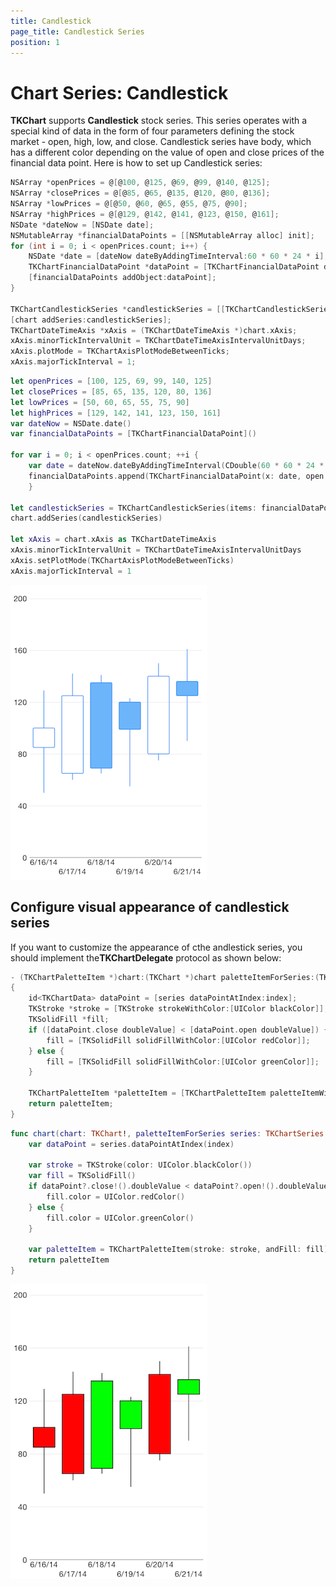 ```yaml
---
title: Candlestick
page_title: Candlestick Series
position: 1
---
```


# Chart Series: Candlestick

**TKChart** supports **Candlestick** stock series. This series operates with a special kind of data in the form of four parameters defining the stock market - open, high, low, and close. Candlestick series have body, which has a different color depending on the value of open and close prices of the financial data point. Here is how to set up Candlestick series:

```Objective-C
NSArray *openPrices = @[@100, @125, @69, @99, @140, @125];
NSArray *closePrices = @[@85, @65, @135, @120, @80, @136];
NSArray *lowPrices = @[@50, @60, @65, @55, @75, @90];
NSArray *highPrices = @[@129, @142, @141, @123, @150, @161];
NSDate *dateNow = [NSDate date];
NSMutableArray *financialDataPoints = [[NSMutableArray alloc] init];
for (int i = 0; i < openPrices.count; i++) {
    NSDate *date = [dateNow dateByAddingTimeInterval:60 * 60 * 24 * i];
    TKChartFinancialDataPoint *dataPoint = [TKChartFinancialDataPoint dataPointWithX:date open:openPrices[i] high:highPrices[i] low:lowPrices[i] close:closePrices[i]];
    [financialDataPoints addObject:dataPoint];
}

TKChartCandlestickSeries *candlestickSeries = [[TKChartCandlestickSeries alloc] initWithItems:financialDataPoints];
[chart addSeries:candlestickSeries];
TKChartDateTimeAxis *xAxis = (TKChartDateTimeAxis *)chart.xAxis;
xAxis.minorTickIntervalUnit = TKChartDateTimeAxisIntervalUnitDays;
xAxis.plotMode = TKChartAxisPlotModeBetweenTicks;
xAxis.majorTickInterval = 1;
``` 
```Swift
let openPrices = [100, 125, 69, 99, 140, 125]
let closePrices = [85, 65, 135, 120, 80, 136]
let lowPrices = [50, 60, 65, 55, 75, 90]
let highPrices = [129, 142, 141, 123, 150, 161]
var dateNow = NSDate.date()
var financialDataPoints = [TKChartFinancialDataPoint]()
   
for var i = 0; i < openPrices.count; ++i {
    var date = dateNow.dateByAddingTimeInterval(CDouble(60 * 60 * 24 * i))
    financialDataPoints.append(TKChartFinancialDataPoint(x: date, open: openPrices[i], high: highPrices[i], low: lowPrices[i], close: closePrices[i]))
    }
    
let candlestickSeries = TKChartCandlestickSeries(items: financialDataPoints)
chart.addSeries(candlestickSeries)
   
let xAxis = chart.xAxis as TKChartDateTimeAxis
xAxis.minorTickIntervalUnit = TKChartDateTimeAxisIntervalUnitDays
xAxis.setPlotMode(TKChartAxisPlotModeBetweenTicks)
xAxis.majorTickInterval = 1
```

<img src="../../images/chart-series-candlestick001.png"/>


## Configure visual appearance of candlestick series

If you want to customize the appearance of cthe andlestick series, you should implement the**TKChartDelegate** protocol as shown below:

```Objective-C
- (TKChartPaletteItem *)chart:(TKChart *)chart paletteItemForSeries:(TKChartSeries *)series atIndex:(NSUInteger)index
{
    id<TKChartData> dataPoint = [series dataPointAtIndex:index];
    TKStroke *stroke = [TKStroke strokeWithColor:[UIColor blackColor]];
    TKSolidFill *fill;
    if ([dataPoint.close doubleValue] < [dataPoint.open doubleValue]) {
        fill = [TKSolidFill solidFillWithColor:[UIColor redColor]];
    } else {
        fill = [TKSolidFill solidFillWithColor:[UIColor greenColor]];
    }

    TKChartPaletteItem *paletteItem = [TKChartPaletteItem paletteItemWithStroke:stroke andFill:fill];
    return paletteItem;
}
```
```Swift
func chart(chart: TKChart!, paletteItemForSeries series: TKChartSeries!, atIndex index: UInt) -> TKChartPaletteItem {
    var dataPoint = series.dataPointAtIndex(index)
    
    var stroke = TKStroke(color: UIColor.blackColor())
    var fill = TKSolidFill()
    if dataPoint?.close!().doubleValue < dataPoint?.open!().doubleValue {
        fill.color = UIColor.redColor()
    } else {
        fill.color = UIColor.greenColor()
    }
    
    var paletteItem = TKChartPaletteItem(stroke: stroke, andFill: fill)
    return paletteItem
}
```

<img src="../../images/chart-series-candlestick002.png"/>
